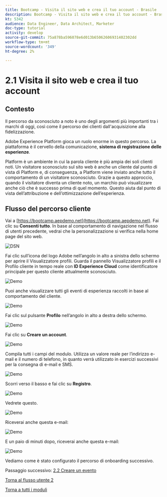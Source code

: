 ```yaml
---
title: Bootcamp - Visita il sito web e crea il tuo account - Brasile
description: Bootcamp - Visita il sito web e crea il tuo account - Brasile
kt: 5342
audience: Data Engineer, Data Architect, Marketer
doc-type: tutorial
activity: develop
source-git-commit: 75a878ba596078e6d013b65062606931402302dd
workflow-type: tm+mt
source-wordcount: '349'
ht-degree: 2%

---
```


# 2.1 Visita il sito web e crea il tuo account

## Contesto

Il percorso da sconosciuto a noto è uno degli argomenti più importanti tra i marchi di oggi, così come il percorso dei clienti dall&#39;acquisizione alla fidelizzazione.

Adobe Experience Platform gioca un ruolo enorme in questo percorso. La piattaforma è il cervello della comunicazione, **sistema di registrazione delle esperienze**.

Platform è un ambiente in cui la parola cliente è più ampia dei soli clienti noti. Un visitatore sconosciuto sul sito web è anche un cliente dal punto di vista di Platform e, di conseguenza, a Platform viene inviato anche tutto il comportamento di un visitatore sconosciuto. Grazie a questo approccio, quando il visitatore diventa un cliente noto, un marchio può visualizzare anche ciò che è successo prima di quel momento. Questo aiuta dal punto di vista dell’attribuzione e dell’ottimizzazione dell’esperienza.

## Flusso del percorso cliente

Vai a [https://bootcamp.aepdemo.net](https://bootcamp.aepdemo.net). Fai clic su **Consenti tutto**. In base al comportamento di navigazione nel flusso di utenti precedente, vedrai che la personalizzazione si verifica nella home page del sito web.

![DSN](./images/web8.png)

Fai clic sull’icona del logo Adobe nell’angolo in alto a sinistra dello schermo per aprire il Visualizzatore profili. Guarda il pannello Visualizzatore profili e il Profilo cliente in tempo reale con **ID Experience Cloud** come identificatore principale per questo cliente attualmente sconosciuto.

![Demo](./images/pv1.png)

Puoi anche visualizzare tutti gli eventi di esperienza raccolti in base al comportamento del cliente.

![Demo](./images/pv3.png)

Fai clic sul pulsante **Profilo** nell’angolo in alto a destra dello schermo.

![Demo](./images/pv4.png)

Fai clic su **Creare un account**.

![Demo](./images/pv5.png)

Compila tutti i campi del modulo. Utilizza un valore reale per l’indirizzo e-mail e il numero di telefono, in quanto verrà utilizzato in esercizi successivi per la consegna di e-mail e SMS.

![Demo](./images/pv7.png)

Scorri verso il basso e fai clic su **Registro**.

![Demo](./images/pv8.png)

Vedrete questo.

![Demo](./images/pv9.png)

Riceverai anche questa e-mail:

![Demo](./images/pv10.png)

E un paio di minuti dopo, riceverai anche questa e-mail:

![Demo](./images/pv11.png)

Vediamo come è stato configurato il percorso di onboarding successivo.

Passaggio successivo: [2.2 Creare un evento](./ex2.md)

[Torna al flusso utente 2](./uc2.md)

[Torna a tutti i moduli](../../overview.md)

